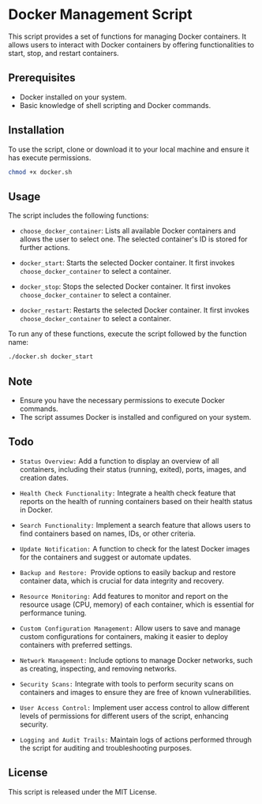 
# Docker Management Script

This script provides a set of functions for managing Docker containers. It allows users to interact with Docker containers by offering functionalities to start, stop, and restart containers.

## Prerequisites

- Docker installed on your system.
- Basic knowledge of shell scripting and Docker commands.

## Installation

To use the script, clone or download it to your local machine and ensure it has execute permissions.

```bash
chmod +x docker.sh
```

## Usage

The script includes the following functions:

- `choose_docker_container`: Lists all available Docker containers and allows the user to select one. The selected container's ID is stored for further actions.

- `docker_start`: Starts the selected Docker container. It first invokes `choose_docker_container` to select a container.

- `docker_stop`: Stops the selected Docker container. It first invokes `choose_docker_container` to select a container.

- `docker_restart`: Restarts the selected Docker container. It first invokes `choose_docker_container` to select a container.

To run any of these functions, execute the script followed by the function name:

```bash
./docker.sh docker_start
```

## Note

- Ensure you have the necessary permissions to execute Docker commands.
- The script assumes Docker is installed and configured on your system.

## Todo
- `Status Overview:` Add a function to display an overview of all containers, including their status (running, exited), ports, images, and creation dates.

- `Health Check Functionality:` Integrate a health check feature that reports on the health of running containers based on their health status in Docker.

- `Search Functionality:` Implement a search feature that allows users to find containers based on names, IDs, or other criteria.

- `Update Notification:` A function to check for the latest Docker images for the containers and suggest or automate updates.

- `Backup and Restore: `Provide options to easily backup and restore container data, which is crucial for data integrity and recovery.

- `Resource Monitoring:` Add features to monitor and report on the resource usage (CPU, memory) of each container, which is essential for performance tuning.

- `Custom Configuration Management:` Allow users to save and manage custom configurations for containers, making it easier to deploy containers with preferred settings.

- `Network Management:` Include options to manage Docker networks, such as creating, inspecting, and removing networks.

- `Security Scans:` Integrate with tools to perform security scans on containers and images to ensure they are free of known vulnerabilities.

- `User Access Control:` Implement user access control to allow different levels of permissions for different users of the script, enhancing security.

- `Logging and Audit Trails:` Maintain logs of actions performed through the script for auditing and troubleshooting purposes. 

## License

This script is released under the MIT License.
